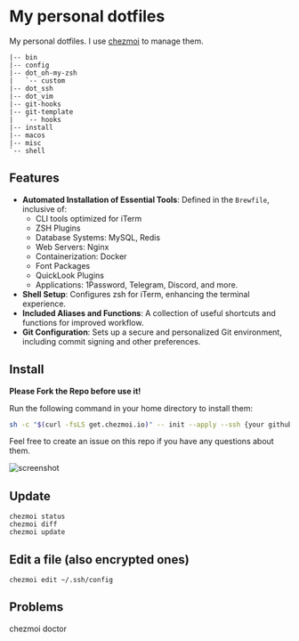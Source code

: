 # My personal dotfiles

My personal dotfiles. I use [chezmoi](https://www.chezmoi.io/) to manage them.

```
|-- bin
|-- config
|-- dot_oh-my-zsh
|   `-- custom
|-- dot_ssh
|-- dot_vim
|-- git-hooks
|-- git-template
|   `-- hooks
|-- install
|-- macos
|-- misc
`-- shell
```

## Features

- **Automated Installation of Essential Tools**: Defined in the `Brewfile`, inclusive of:
  - CLI tools optimized for iTerm
  - ZSH Plugins
  - Database Systems: MySQL, Redis
  - Web Servers: Nginx
  - Containerization: Docker
  - Font Packages
  - QuickLook Plugins
  - Applications: 1Password, Telegram, Discord, and more.
- **Shell Setup**: Configures zsh for iTerm, enhancing the terminal experience.
- **Included Aliases and Functions**: A collection of useful shortcuts and functions for improved workflow.
- **Git Configuration**: Sets up a secure and personalized Git environment, including commit signing and other preferences.

## Install

**Please Fork the Repo before use it!**

Run the following command in your home directory to install them:

```bash
sh -c "$(curl -fsLS get.chezmoi.io)" -- init --apply --ssh {your github user name}
```

Feel free to create an issue on this repo if you have any questions about them.

![screenshot](https://buffalom.github.io/dotfiles/screenshot.png)

## Update

    chezmoi status
    chezmoi diff
    chezmoi update

## Edit a file (also encrypted ones)

    chezmoi edit ~/.ssh/config

## Problems

chezmoi doctor
